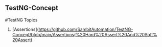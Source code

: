 ## TestNG-Concept

#TestNG Topics

1. [Assertions](https://github.com/SambitAutomation/TestNG-Concept/blob/main/Assertions(%20Hard%20Assert%20And%20Soft%20Assert)
